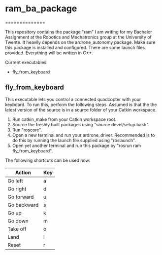 # ram_ba_package
==============

This repository contains the package "ram" I am writing for my Bachelor Assignment at the Robotics and Mechatronics group at the University of Twente.
It heavily depends on the ardrone_autonomy package. Make sure this package is installed and configured. There are some launch files provided.
Everything will be written in C++.

Current executables:
- fly_from_keyboard

## fly_from_keyboard
This executable lets you control a connected quadcopter with your keyboard. To run this, perform the following steps. Assumed is that the the latest version of the source is in a source folder of your Catkin workspace.
1. Run catkin_make from your Catkin workspace root.
2. Source the freshly built packages using "source devel/setup.bash".
3. Run "roscore".
4. Open a new terminal and run your ardrone_driver. Recommended is to do this by running the launch file supplied using "roslaunch".
5. Open yet another terminal and run this package by "rosrun ram fly_from_keyboard".

The following shortcuts can be used now:

| Action | Key |
| ----- | ----- |
| Go left | a |
| Go right | d |
| Go forward | u |
| Go backward | s |
| Go up | k |
| Go down | m |
| Take off | o |
| Land | l |
| Reset | r |

